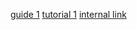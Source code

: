 
[guide 1](guide/guide-1)
[tutorial 1](tutorial/tutorial-1)
[internal link](guide/transform-relative-links#fragment)